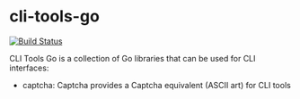 # cli-tools-go


[![Build Status](https://travis-ci.org/thunderboltsid/cli-tools-go.svg?branch=master)](https://travis-ci.org/thunderboltsid/cli-tools-go)

CLI Tools Go is a collection of Go libraries that can be used for CLI interfaces:
- captcha: Captcha provides a Captcha equivalent (ASCII art) for CLI tools

